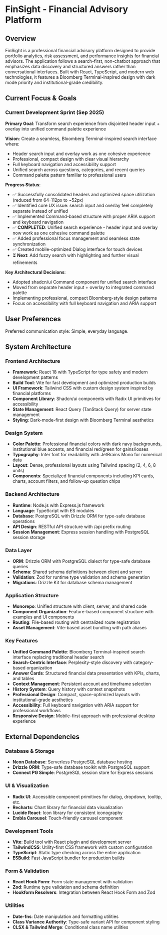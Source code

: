 # FinSight - Financial Advisory Platform

## Overview

FinSight is a professional financial advisory platform designed to provide portfolio analytics, risk assessment, and performance insights for financial advisors. The application follows a search-first, non-chatbot approach that emphasizes data discovery and structured answers rather than conversational interfaces. Built with React, TypeScript, and modern web technologies, it features a Bloomberg Terminal-inspired design with dark mode priority and institutional-grade credibility.

## Current Focus & Goals

### Current Development Sprint (Sep 2025)
**Primary Goal**: Transform search experience from disjointed header input + overlay into unified command palette experience

**Vision**: Create a seamless, Bloomberg Terminal-inspired search interface where:
- Header search input and overlay work as one cohesive experience
- Professional, compact design with clear visual hierarchy  
- Full keyboard navigation and accessibility support
- Unified search across questions, categories, and recent queries
- Command palette pattern familiar to professional users

**Progress Status**:
- ✅ Successfully consolidated headers and optimized space utilization (reduced from 64-112px to ~52px)
- ✅ Identified core UX issue: search input and overlay feel completely separate instead of unified
- ✅ Implemented Command-based structure with proper ARIA support and keyboard navigation
- ✅ **COMPLETED**: Unified search experience - header input and overlay now work as one cohesive command palette
- ✅ Added professional focus management and seamless state synchronization
- ✅ Created mobile-optimized Dialog interface for touch devices
- ⏳ **Next**: Add fuzzy search with highlighting and further visual refinements

**Key Architectural Decisions**:
- Adopted shadcn/ui Command component for unified search interface
- Moved from separate header input + overlay to integrated command palette
- Implementing professional, compact Bloomberg-style design patterns
- Focus on accessibility with full keyboard navigation and ARIA support

## User Preferences

Preferred communication style: Simple, everyday language.

## System Architecture

### Frontend Architecture
- **Framework**: React 18 with TypeScript for type safety and modern development patterns
- **Build Tool**: Vite for fast development and optimized production builds
- **UI Framework**: Tailwind CSS with custom design system inspired by financial platforms
- **Component Library**: Shadcn/ui components with Radix UI primitives for accessibility
- **State Management**: React Query (TanStack Query) for server state management
- **Styling**: Dark-mode-first design with Bloomberg Terminal aesthetics

### Design System
- **Color Palette**: Professional financial colors with dark navy backgrounds, institutional blue accents, and financial red/green for gains/losses
- **Typography**: Inter font for readability with JetBrains Mono for numerical data
- **Layout**: Dense, professional layouts using Tailwind spacing (2, 4, 6, 8 units)
- **Components**: Specialized financial components including KPI cards, charts, account filters, and follow-up question chips

### Backend Architecture
- **Runtime**: Node.js with Express.js framework
- **Language**: TypeScript with ES modules
- **Database**: PostgreSQL with Drizzle ORM for type-safe database operations
- **API Design**: RESTful API structure with /api prefix routing
- **Session Management**: Express session handling with PostgreSQL session storage

### Data Layer
- **ORM**: Drizzle ORM with PostgreSQL dialect for type-safe database queries
- **Schema**: Shared schema definitions between client and server
- **Validation**: Zod for runtime type validation and schema generation
- **Migrations**: Drizzle Kit for database schema management

### Application Structure
- **Monorepo**: Unified structure with client, server, and shared code
- **Component Organization**: Feature-based component structure with examples and UI components
- **Routing**: File-based routing with centralized route registration
- **Asset Management**: Vite-based asset bundling with path aliases

### Key Features
- **Unified Command Palette**: Bloomberg Terminal-inspired search interface replacing traditional header search
- **Search-Centric Interface**: Perplexity-style discovery with category-based organization
- **Answer Cards**: Structured financial data presentation with KPIs, charts, and tables
- **Context Management**: Persistent account and timeframe selection
- **History System**: Query history with context snapshots
- **Professional Design**: Compact, space-optimized layouts with institutional-grade aesthetics
- **Accessibility**: Full keyboard navigation with ARIA support for professional workflows
- **Responsive Design**: Mobile-first approach with professional desktop experience

## External Dependencies

### Database & Storage
- **Neon Database**: Serverless PostgreSQL database hosting
- **Drizzle ORM**: Type-safe database toolkit with PostgreSQL support
- **Connect PG Simple**: PostgreSQL session store for Express sessions

### UI & Visualization
- **Radix UI**: Accessible component primitives for dialog, dropdown, tooltip, etc.
- **Recharts**: Chart library for financial data visualization
- **Lucide React**: Icon library for consistent iconography
- **Embla Carousel**: Touch-friendly carousel component

### Development Tools
- **Vite**: Build tool with React plugin and development server
- **TailwindCSS**: Utility-first CSS framework with custom configuration
- **TypeScript**: Static type checking across the entire application
- **ESBuild**: Fast JavaScript bundler for production builds

### Form & Validation
- **React Hook Form**: Form state management with validation
- **Zod**: Runtime type validation and schema definition
- **Hookform Resolvers**: Integration between React Hook Form and Zod

### Utilities
- **Date-fns**: Date manipulation and formatting utilities
- **Class Variance Authority**: Type-safe variant API for component styling
- **CLSX & Tailwind Merge**: Conditional class name utilities